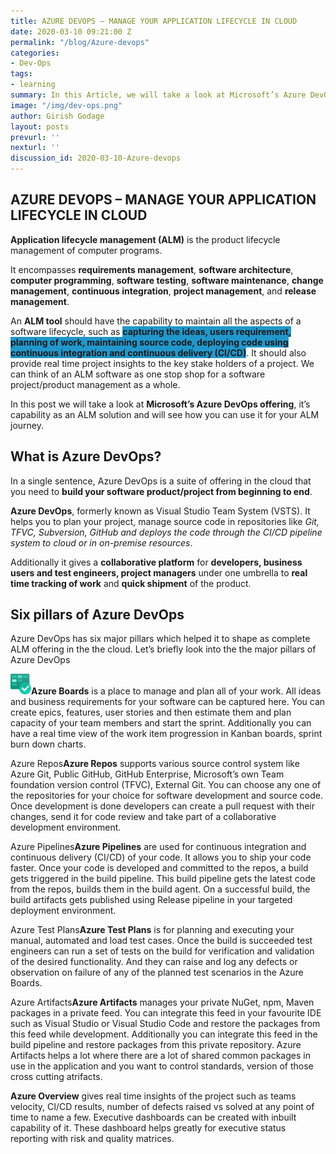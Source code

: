 ```yaml
---
title: AZURE DEVOPS – MANAGE YOUR APPLICATION LIFECYCLE IN CLOUD
date: 2020-03-10 09:21:00 Z
permalink: "/blog/Azure-devops"
categories:
- Dev-Ops
tags:
- learning
summary: In this Article, we will take a look at Microsoft’s Azure DevOps offering, it’s capability as an ALM solution and will see how you can use it for your ALM journey. using Azure DevOps
image: "/img/dev-ops.png"
author: Girish Godage
layout: posts
prevurl: ''
nexturl: ''
discussion_id: 2020-03-10-Azure-devops
---
```


##  AZURE DEVOPS – MANAGE YOUR APPLICATION LIFECYCLE IN CLOUD

**Application lifecycle management (ALM)** is the product lifecycle management of computer programs.

It encompasses **requirements management**, **software architecture**, **computer programming**, **software testing**, **software maintenance**, **change management**, **continuous integration**, **project management**, and **release management**.

An **ALM tool** should have the capability to maintain all the aspects of a software lifecycle, such as <span style="background-color: #2197CB">**capturing the ideas, users requirement, planning of work, maintaining source code, deploying code using continuous integration and continuous delivery (CI/CD)**</span>. It should also provide real time project insights to the key stake holders of a project. We can think of an ALM software as one stop shop for a software project/product management as a whole.

In this post we will take a look at **Microsoft’s Azure DevOps offering**, it’s capability as an ALM solution and will see how you can use it for your ALM journey.

## What is Azure DevOps?

In a single sentence, Azure DevOps is a suite of offering in the cloud that you need to **build your software product/project from beginning to end**.

**Azure DevOps**, formerly known as Visual Studio Team System (VSTS). It helps you to plan your project, manage source code in repositories like *Git, TFVC, Subversion, GitHub and deploys the code through the CI/CD pipeline system to cloud or in on-premise resources*. 

Additionally it gives a **collaborative platform** for **developers, business users and test engineers, project managers** under one umbrella to **real time tracking of work** and **quick shipment** of the product.

## Six pillars of Azure DevOps
Azure DevOps has six major pillars which helped it to shape as complete ALM offering in the the cloud. Let’s briefly look into the the major pillars of Azure DevOps

![Image](/img/devops/2/AzureBoard.png "Azure Boards")**Azure Boards** is a place to manage and plan all of your work. All ideas and business requirements for your software can be captured here. You can create epics, features, user stories and then estimate them and plan capacity of your team members and start the sprint. Additionally you can have a real time view of the work item progression in Kanban boards, sprint burn down charts. 

Azure Repos**Azure Repos**  supports various source control system like Azure Git, Public GitHub, GitHub Enterprise,  Microsoft’s own Team foundation version control (TFVC), External Git. You can choose any one of the repositories for your choice for software development and source code. Once development is done developers can create a pull request with their changes, send it for code review and take part of a collaborative development environment.

Azure Pipelines**Azure Pipelines**  are used for continuous integration and continuous delivery  (CI/CD) of your code. It allows you to ship your code faster. Once your code is developed and committed to the repos, a build gets triggered in the build pipeline. This build pipeline gets the latest code from the repos, builds them in the build agent. On a successful build, the build artifacts gets published using Release pipeline in your targeted deployment environment. 

Azure Test Plans**Azure Test Plans**  is for planning and executing your manual, automated  and load test cases. Once the build is succeeded test engineers can run a set of tests on the build for verification and validation of the desired functionality. And they can raise and log any defects or observation on failure  of any of the planned test scenarios in the Azure Boards.

Azure Artifacts**Azure Artifacts**  manages your private NuGet, npm, Maven packages in a private feed. You can integrate this feed in your favourite IDE such as Visual Studio or Visual Studio Code and restore the packages from this feed while development. Additionally you can integrate this feed in the build pipeline and restore packages from this private repository. Azure Artifacts helps a lot where there are a lot of shared common packages in use in the application and you want to control standards, version of those cross cutting atrifacts.

**Azure Overview**  gives real time insights of the project  such as teams velocity, CI/CD results, number of defects raised vs solved at any point of time to name a few. Executive dashboards can be created with inbuilt capability of it. These dashboard helps greatly for executive status reporting with risk and quality matrices.

